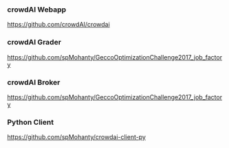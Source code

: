 ### crowdAI Webapp

https://github.com/crowdAI/crowdai

### crowdAI Grader

https://github.com/spMohanty/GeccoOptimizationChallenge2017_job_factory

### crowdAI Broker

https://github.com/spMohanty/GeccoOptimizationChallenge2017_job_factory

### Python Client  

https://github.com/spMohanty/crowdai-client-py
